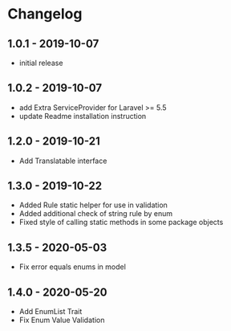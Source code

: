 # Changelog

## 1.0.1 - 2019-10-07
- initial release
## 1.0.2 - 2019-10-07
- add Extra ServiceProvider for Laravel >= 5.5
- update Readme installation instruction
## 1.2.0 - 2019-10-21
- Add Translatable interface
## 1.3.0 - 2019-10-22
- Added Rule static helper for use in validation
- Added additional check of string rule by enum
- Fixed style of calling static methods in some package objects
## 1.3.5 - 2020-05-03
- Fix error equals enums in model
## 1.4.0 - 2020-05-20
- Add EnumList Trait
- Fix Enum Value Validation
